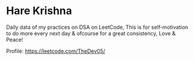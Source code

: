 # Hare Krishna
Daily data of my practices on DSA on LeetCode, This is for self-motivation to do more every next day & ofcourse for a great consistency,
Love & Peace!

Profile: https://leetcode.com/TheDev05/

